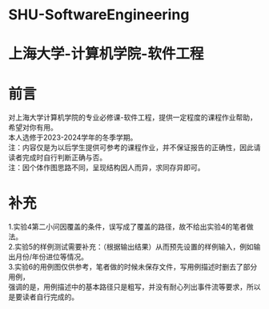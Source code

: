 # SHU-SoftwareEngineering
# 上海大学-计算机学院-软件工程
# 前言
对上海大学计算机学院的专业必修课-软件工程，提供一定程度的课程作业帮助，希望对你有用。
<br>本人选修于2023-2024学年的冬季学期。
<br>注：内容仅是为以后学生提供可参考的课程作业，并不保证报告的正确性，因此请读者完成时自行判断正确与否。
<br>注：因个体作图思路不同，呈现结构因人而异，求同存异即可。

# 补充
1.实验4第二小问因覆盖的条件，误写成了覆盖的路径，故不给出实验4的笔者做法。
<br>2.实验5的样例测试需要补充：（根据输出结果）从而预先设置的样例输入，例如输出月份/年份进位等情况。
<br>3.实验6的用例图仅供参考，笔者做的时候未保存文件，写用例描述时删去了部分用例，
<br>强调的是，用例描述中的基本路径只是粗写，并没有耐心列出事件流等要求，所以是要读者自行完成的。
